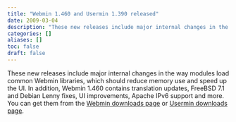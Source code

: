 ```yaml
---
title: "Webmin 1.460 and Usermin 1.390 released"
date: 2009-03-04
description: "These new releases include major internal changes in the way modules load common Webmin..."
categories: []
aliases: []
toc: false
draft: false
---
```

These new releases include major internal changes in the way modules load common Webmin libraries, which should reduce memory use and speed up the UI. In addition, Webmin 1.460 contains translation updates, FreeBSD 7.1 and Debian Lenny fixes, UI improvements, Apache IPv6 support and more. You can get them from the [Webmin downloads page][1] or [Usermin downloads page][2].

  [1]: download.html
  [2]: udownload.html
